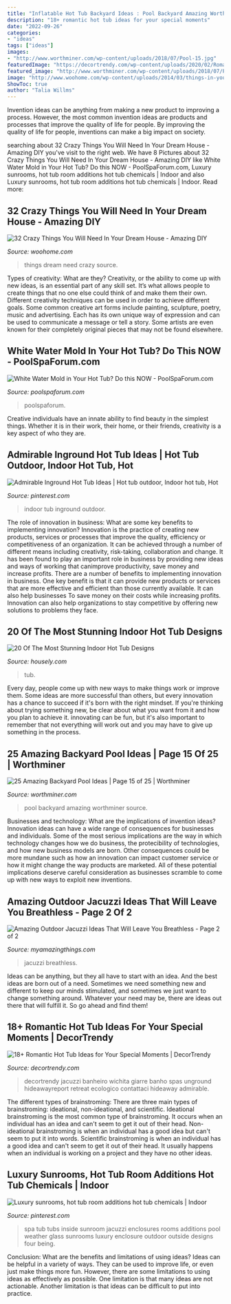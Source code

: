 ```yaml
---
title: "Inflatable Hot Tub Backyard Ideas : Pool Backyard Amazing Worthminer Source"
description: "18+ romantic hot tub ideas for your special moments"
date: "2022-09-26"
categories:
- "ideas"
tags: ["ideas"]
images:
- "http://www.worthminer.com/wp-content/uploads/2018/07/Pool-15.jpg"
featuredImage: "https://decortrendy.com/wp-content/uploads/2020/02/Romantic-Hot-Tub-5.jpg"
featured_image: "http://www.worthminer.com/wp-content/uploads/2018/07/Pool-15.jpg"
image: "http://www.woohome.com/wp-content/uploads/2014/03/things-in-your-dream-house-11-2.jpg"
ShowToc: true
author: "Talia Willms"
---
```



Invention ideas can be anything from making a new product to improving a process. However, the most common invention ideas are products and processes that improve the quality of life for people. By improving the quality of life for people, inventions can make a big impact on society.

	

		
searching about 32 Crazy Things You Will Need In Your Dream House - Amazing DIY you've visit to the right web. We have 8 Pictures about 32 Crazy Things You Will Need In Your Dream House - Amazing DIY like White Water Mold in Your Hot Tub? Do this NOW - PoolSpaForum.com, Luxury sunrooms, hot tub room additions hot tub chemicals | Indoor and also Luxury sunrooms, hot tub room additions hot tub chemicals | Indoor. Read more:
		
    
## 32 Crazy Things You Will Need In Your Dream House - Amazing DIY

<img loading=lazy src="http://www.woohome.com/wp-content/uploads/2014/03/things-in-your-dream-house-11-2.jpg" onerror="this.onerror=null;this.src='https://tse1.mm.bing.net/th?id=OIP.2dI3IsZ5vaW3xmxHF2jT5AHaJ4&amp;pid=15.1';" alt="32 Crazy Things You Will Need In Your Dream House - Amazing DIY">

_Source: woohome.com_

>things dream need crazy source. 

	

Types of creativity: What are they?
Creativity, or the ability to come up with new ideas, is an essential part of any skill set. It’s what allows people to create things that no one else could think of and make them their own. Different creativity techniques can be used in order to achieve different goals.
Some common creative art forms include painting, sculpture, poetry, music and advertising. Each has its own unique way of expression and can be used to communicate a message or tell a story. Some artists are even known for their completely original pieces that may not be found elsewhere.

    
## White Water Mold In Your Hot Tub? Do This NOW - PoolSpaForum.com

<img loading=lazy src="https://poolspaforum.com/home/wp-content/uploads/2020/09/white-mold-empty-and-refill.jpg" onerror="this.onerror=null;this.src='https://tse1.mm.bing.net/th?id=OIP.1lWlH1hMK8La81HfyREqPwHaD4&amp;pid=15.1';" alt="White Water Mold in Your Hot Tub? Do this NOW - PoolSpaForum.com">

_Source: poolspaforum.com_

>poolspaforum. 

	

Creative individuals have an innate ability to find beauty in the simplest things. Whether it is in their work, their home, or their friends, creativity is a key aspect of who they are.

    
## Admirable Inground Hot Tub Ideas | Hot Tub Outdoor, Indoor Hot Tub, Hot

<img loading=lazy src="https://i.pinimg.com/736x/a2/3f/61/a23f61c718d67a3679cb993b57731ec0.jpg" onerror="this.onerror=null;this.src='https://tse4.mm.bing.net/th?id=OIP.quXHi4C3LUI6qf4_Etoo-QHaLH&amp;pid=15.1';" alt="Admirable Inground Hot Tub Ideas | Hot tub outdoor, Indoor hot tub, Hot">

_Source: pinterest.com_

>indoor tub inground outdoor. 

	

The role of innovation in business: What are some key benefits to implementing innovation?
Innovation is the practice of creating new products, services or processes that improve the quality, efficiency or competitiveness of an organization. It can be achieved through a number of different means including creativity, risk-taking, collaboration and change. It has been found to play an important role in business by providing new ideas and ways of working that canimprove productivity, save money and increase profits.
There are a number of benefits to implementing innovation in business. One key benefit is that it can provide new products or services that are more effective and efficient than those currently available. It can also help businesses To save money on their costs while increasing profits. Innovation can also help organizations to stay competitive by offering new solutions to problems they face.

    
## 20 Of The Most Stunning Indoor Hot Tub Designs

<img loading=lazy src="https://housely.com/wp-content/uploads/2016/11/banners-page-spa-hot-tubs.jpg" onerror="this.onerror=null;this.src='https://tse2.mm.bing.net/th?id=OIP.WKLjsI_BNPJPADL1o3rY4AHaDd&amp;pid=15.1';" alt="20 Of The Most Stunning Indoor Hot Tub Designs">

_Source: housely.com_

>tub. 

	

Every day, people come up with new ways to make things work or improve them. Some ideas are more successful than others, but every innovation has a chance to succeed if it's born with the right mindset. If you're thinking about trying something new, be clear about what you want from it and how you plan to achieve it. innovating can be fun, but it's also important to remember that not everything will work out and you may have to give up something in the process.

    
## 25 Amazing Backyard Pool Ideas | Page 15 Of 25 | Worthminer

<img loading=lazy src="http://www.worthminer.com/wp-content/uploads/2018/07/Pool-15.jpg" onerror="this.onerror=null;this.src='https://tse4.mm.bing.net/th?id=OIP._S3p7GmSJ5uXzTjxfJ1X2gHaKB&amp;pid=15.1';" alt="25 Amazing Backyard Pool Ideas | Page 15 of 25 | Worthminer">

_Source: worthminer.com_

>pool backyard amazing worthminer source. 

	

Businesses and technology: What are the implications of invention ideas?
Innovation ideas can have a wide range of consequences for businesses and individuals. Some of the most serious implications are the way in which technology changes how we do business, the protecibility of technologies, and how new business models are born. Other consequences could be more mundane such as how an innovation can impact customer service or how it might change the way products are marketed. All of these potential implications deserve careful consideration as businesses scramble to come up with new ways to exploit new inventions.

    
## Amazing Outdoor Jacuzzi Ideas That Will Leave You Breathless - Page 2 Of 2

<img loading=lazy src="https://myamazingthings.com/wp-content/uploads/2017/04/outdoors.jpg" onerror="this.onerror=null;this.src='https://tse1.mm.bing.net/th?id=OIP.goW2g-Nkgycqx7mDJxz9ZwHaJ4&amp;pid=15.1';" alt="Amazing Outdoor Jacuzzi Ideas That Will Leave You Breathless - Page 2 of 2">

_Source: myamazingthings.com_

>jacuzzi breathless. 

	

Ideas can be anything, but they all have to start with an idea. And the best ideas are born out of a need. Sometimes we need something new and different to keep our minds stimulated, and sometimes we just want to change something around. Whatever your need may be, there are ideas out there that will fulfill it. So go ahead and find them!

    
## 18+ Romantic Hot Tub Ideas For Your Special Moments | DecorTrendy

<img loading=lazy src="https://decortrendy.com/wp-content/uploads/2020/02/Romantic-Hot-Tub-5.jpg" onerror="this.onerror=null;this.src='https://tse1.mm.bing.net/th?id=OIP.wFUVbFY9fP_nKHtfN3MYHgHaLG&amp;pid=15.1';" alt="18+ Romantic Hot Tub Ideas for Your Special Moments | DecorTrendy">

_Source: decortrendy.com_

>decortrendy jacuzzi banheiro wichita giarre banho spas unground hideawayreport retreat ecologico contattaci hideaway admirable. 

	

The different types of brainstroming:
There are three main types of brainstroming: ideational, non-ideational, and scientific. Ideational brainstroming is the most common type of brainstroming. It occurs when an individual has an idea and can't seem to get it out of their head. Non-ideational brainstroming is when an individual has a good idea but can't seem to put it into words. Scientific brainstroming is when an individual has a good idea and can't seem to get it out of their head. It usually happens when an individual is working on a project and they have no other ideas.

    
## Luxury Sunrooms, Hot Tub Room Additions Hot Tub Chemicals | Indoor

<img loading=lazy src="https://i.pinimg.com/736x/1c/6f/59/1c6f59965bf6804c14c2e976b8ff1694.jpg" onerror="this.onerror=null;this.src='https://tse4.mm.bing.net/th?id=OIP.mPFpO_KlI09c8PgYyRjVGwHaFj&amp;pid=15.1';" alt="Luxury sunrooms, hot tub room additions hot tub chemicals | Indoor">

_Source: pinterest.com_

>spa tub tubs inside sunroom jacuzzi enclosures rooms additions pool weather glass sunrooms luxury enclosure outdoor outside designs four being. 

	

Conclusion: What are the benefits and limitations of using ideas?
Ideas can be helpful in a variety of ways. They can be used to improve life, or even just make things more fun. However, there are some limitations to using ideas as effectively as possible. One limitation is that many ideas are not actionable. Another limitation is that ideas can be difficult to put into practice.

